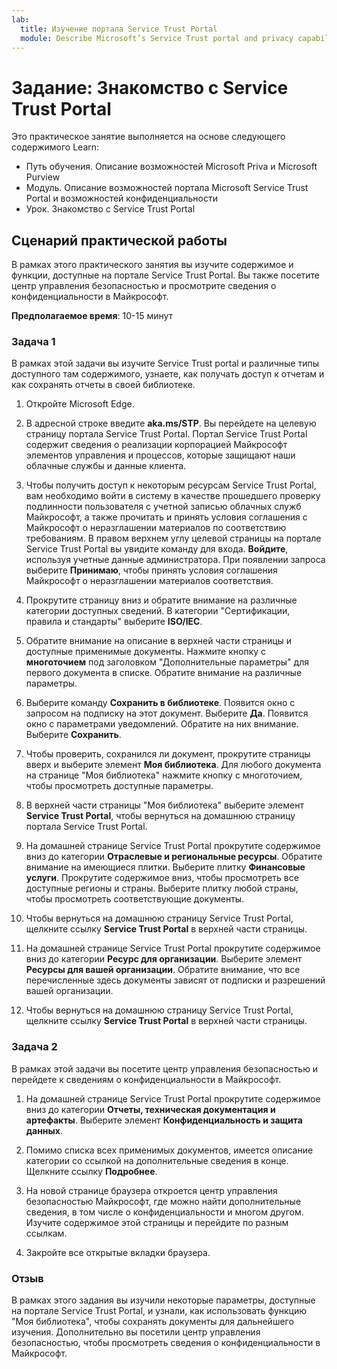 ```yaml
---
lab:
  title: Изучение портала Service Trust Portal
  module: Describe Microsoft’s Service Trust portal and privacy capabilities
---
```


# Задание: Знакомство с Service Trust Portal

Это практическое занятие выполняется на основе следующего содержимого Learn:

- Путь обучения. Описание возможностей Microsoft Priva и Microsoft Purview
- Модуль. Описание возможностей портала Microsoft Service Trust Portal и возможностей конфиденциальности
- Урок. Знакомство с Service Trust Portal

## Сценарий практической работы

В рамках этого практического занятия вы изучите содержимое и функции, доступные на портале Service Trust Portal. Вы также посетите центр управления безопасностью и просмотрите сведения о конфиденциальности в Майкрософт.

**Предполагаемое время**: 10-15 минут

### Задача 1

В рамках этой задачи вы изучите Service Trust portal и различные типы доступного там содержимого, узнаете, как получать доступ к отчетам и как сохранять отчеты в своей библиотеке.

1. Откройте Microsoft Edge.

1. В адресной строке введите **aka.ms/STP**. Вы перейдете на целевую страницу портала Service Trust Portal. Портал Service Trust Portal содержит сведения о реализации корпорацией Майкрософт элементов управления и процессов, которые защищают наши облачные службы и данные клиента.

1. Чтобы получить доступ к некоторым ресурсам Service Trust Portal, вам необходимо войти в систему в качестве прошедшего проверку подлинности пользователя с учетной записью облачных служб Майкрософт, а также прочитать и принять условия соглашения с Майкрософт о неразглашении материалов по соответствию требованиям. В правом верхнем углу целевой страницы на портале Service Trust Portal вы увидите команду для входа.  **Войдите**, используя учетные данные администратора. При появлении запроса выберите **Принимаю**, чтобы принять условия соглашения Майкрософт о неразглашении материалов соответствия.

1. Прокрутите страницу вниз и обратите внимание на различные категории доступных сведений. В категории "Сертификации, правила и стандарты" выберите **ISO/IEC**.

1. Обратите внимание на описание в верхней части страницы и доступные применимые документы.  Нажмите кнопку с **многоточием** под заголовком "Дополнительные параметры" для первого документа в списке.  Обратите внимание на различные параметры.

1. Выберите команду **Сохранить в библиотеке**.  Появится окно с запросом на подписку на этот документ.  Выберите **Да**. Появится окно с параметрами уведомлений. Обратите на них внимание. Выберите **Сохранить**.

1. Чтобы проверить, сохранился ли документ, прокрутите страницы вверх и выберите элемент **Моя библиотека**.  Для любого документа на странице "Моя библиотека" нажмите кнопку с многоточием, чтобы просмотреть доступные параметры.

1. В верхней части страницы "Моя библиотека" выберите элемент **Service Trust Portal**, чтобы вернуться на домашнюю страницу портала Service Trust Portal.

1. На домашней странице Service Trust Portal прокрутите содержимое вниз до категории **Отраслевые и региональные ресурсы**.  Обратите внимание на имеющиеся плитки.  Выберите плитку **Финансовые услуги**.  Прокрутите содержимое вниз, чтобы просмотреть все доступные регионы и страны.  Выберите плитку любой страны, чтобы просмотреть соответствующие документы.

1. Чтобы вернуться на домашнюю страницу Service Trust Portal, щелкните ссылку **Service Trust Portal** в верхней части страницы.

1. На домашней странице Service Trust Portal прокрутите содержимое вниз до категории **Ресурс для организации**. Выберите элемент **Ресурсы для вашей организации**.  Обратите внимание, что все перечисленные здесь документы зависят от подписки и разрешений вашей организации.

1. Чтобы вернуться на домашнюю страницу Service Trust Portal, щелкните ссылку **Service Trust Portal** в верхней части страницы.

### Задача 2

В рамках этой задачи вы посетите центр управления безопасностью и перейдете к сведениям о конфиденциальности в Майкрософт.

1. На домашней странице Service Trust Portal прокрутите содержимое вниз до категории **Отчеты, техническая документация и артефакты**. Выберите элемент **Конфиденциальность и защита данных**.  

1. Помимо списка всех применимых документов, имеется описание категории со ссылкой на дополнительные сведения в конце.  Щелкните ссылку **Подробнее**.

1. На новой странице браузера откроется центр управления безопасностью Майкрософт, где можно найти дополнительные сведения, в том числе о конфиденциальности и многом другом. Изучите содержимое этой страницы и перейдите по разным ссылкам.

1. Закройте все открытые вкладки браузера.

### Отзыв

В рамках этого задания вы изучили некоторые параметры, доступные на портале Service Trust Portal, и узнали, как использовать функцию "Моя библиотека", чтобы сохранять документы для дальнейшего изучения.  Дополнительно вы посетили центр управления безопасностью, чтобы просмотреть сведения о конфиденциальности в Майкрософт.
